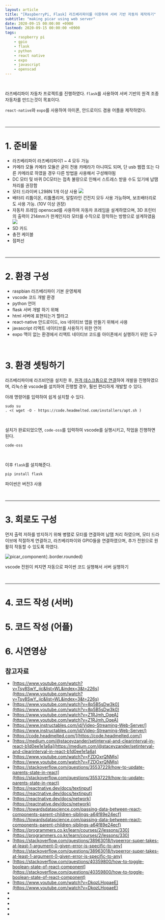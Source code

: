 ```yaml
---
layout: article
title: "[RaspberryPi, Flask] 라즈베리파이를 이용하여 서버 기반 자동차 제작하기"
subtitle: "making picar using web server"
date: 2020-09-15 00:00:00 +0900
lastmod: 2020-09-15 00:00:00 +0900
tags: 
    - raspberry pi
    - gpio
    - flask
    - python
    - react native
    - expo
    - javascript
    - openscad
---
```


<br>

라즈베리파이 자동차 프로젝트를 진행하였다. `flask`를 사용하여 서버 기반의 원격 조종 자동차를 만드는것이 목표이다.

`react-native`와 `expo`를 사용하여 아이폰, 안드로이드 겸용 어플을 제작하였다.

<br>

---

# 1. 준비물

<ul class="tooltip">
  <li><tooltip>라즈베리파이
    <text>라즈베리파이1 ~ 4 모두 가능</text>
  </tooltip></li>

  <li><tooltip>카메라 모듈
    <text>카메라 모듈은 굳이 전용 카메라가 아니여도 되며, 단 usb 웹캡 또는 다른 카메라로 하였을 경우 다른 방법을 사용해서 구성해야됨</text>
  </tooltip></li>

  <li><tooltip>DC 모터 및 바퀴
    <text>DC모터는 접촉 불량으로 인해서 스트레스 받을 수도 있기에 납땜 처리를 권장함</text>
  </tooltip></li>

  <li><tooltip>모터 드라이버
    <text>L298N 1개 이상 사용
        <img src="https://user-images.githubusercontent.com/59393359/93435244-183c1e80-f904-11ea-88b0-87ec2eac361e.png" />
    </text>
  </tooltip></li>

  <li><tooltip>배터리
    <text>리튬이온, 리튬폴리머, 알칼라인 건전지 모두 사용 가능하며, 보조배터리로도 사용 가능. (10V 이상 권장)</text>
  </tooltip></li>

  <li><tooltip>자동차 프레임
    <text>openscad를 사용하여 자동차 프레임을 설계하였으며, 3D 프린터의 출력이 214mm가 한계인지라 모터를 수직으로 장착하는 방향으로 설계하였음
        <img src="https://user-images.githubusercontent.com/59393359/93177047-2441a800-f76d-11ea-9b98-3e894f4be568.gif" />
    </text>
  </tooltip></li>

  <li><tooltip>SD 카드</tooltip></li>

  <li><tooltip>충전 케이블</tooltip></li>

  <li><tooltip>점퍼선</tooltip></li>
</ul>

<br>

---

# 2. 환경 구성

<ul class="tooltip">
  <li><tooltip>raspbian
    <text>라즈베리파이 기본 운영체제</text>
  </tooltip></li>

  <li><tooltip>vscode
    <text>코드 개발 환경</text>
  </tooltip></li>

  <li><tooltip>python
    <text>언어</text>
  </tooltip></li>

  <li><tooltip>flask
    <text>서버 개발 하기 위해</text>
  </tooltip></li>

  <li><tooltip>html
    <text>서버에 표현되는거 할라고</text>
  </tooltip></li>

  <li><tooltip>react-native
    <text>안드로이드, ios 네이티브 앱을 만들기 위해서 샤용</text>
  </tooltip></li>

  <li><tooltip>javascript
    <text>리액트 네이티브를 사용하기 위한 언어</text>
  </tooltip></li>

  <li><tooltip>expo
    <text>맥이 없는 환경에서 리액트 네이티브 코드를 아이폰에서 실행하기 위한 도구</text>
  </tooltip></li>
</ul>


<br>

# 3. 환경 셋팅하기

라즈베리파이에 라즈비언을 설치한 후, [원격 데스크톱으로 연결](https://syki66.github.io/blog/2020/08/30/rpi-connection-without-hdmi.html)하여 개발을 진행하였으며, 리눅스용 vscode를 설치하여 진행할 경우, 훨씬 편리하게 개발할 수 있다.

아래 명령어를 입력하여 쉽게 설치할 수 있다.

```
sudo su
. <( wget -O - https://code.headmelted.com/installers/apt.sh )
```

<br>

설치가 완료되었으면, `code-oss`를 입력하여 vscode를 실행시키고, 작업을 진행하면 된다.

```
code-oss
```

<br>

이후 `flask`를 설치해준다.

```
pip install flask
```





파이썬은 버전3 사용


<br>

---

# 3. 회로도 구성

먼저 출력 저하를 방지하기 위해 병렬로 모터를 연결하여 납땜 처리 하였으며, 모터 드라이브에 적절하게 연결하고, 라즈베리파이와 GPIO들을 연결하였으며, 추가 전원으로 원활히 작동할 수 있도록 하였다.

![picar_component](https://user-images.githubusercontent.com/59393359/93014235-642c5200-f5ea-11ea-91fd-5c0870774763.PNG){:.border.rounded}













vscode
전원이 켜지면 자동으로 파이썬 코드 실행해서 서버 실행하기

<br>

---


# 4. 코드 작성 (서버)



# 5. 코드 작성 (어플)




# 6. 시연영상


## 참고자료

- [https://www.youtube.com/watch?v=Tsy8SwY_jic&list=WL&index=3&t=226s](https://www.youtube.com/watch?v=Tsy8SwY_jic&list=WL&index=3&t=226s)
- [https://www.youtube.com/watch?v=8p5B5sDw3k0](https://www.youtube.com/watch?v=8p5B5sDw3k0)
- [https://www.youtube.com/watch?v=Z1RJmh_OqeA](https://www.youtube.com/watch?v=Z1RJmh_OqeA)
- [https://www.instructables.com/id/Video-Streaming-Web-Server/](https://www.instructables.com/id/Video-Streaming-Web-Server/)
- [https://code.headmelted.com/](https://code.headmelted.com/)
- [https://medium.com/@staceyzander/setinterval-and-clearinterval-in-react-b1d0ee1e1a6a](https://medium.com/@staceyzander/setinterval-and-clearinterval-in-react-b1d0ee1e1a6a)
- [https://www.youtube.com/watch?v=FZDOxrQNMjs](https://www.youtube.com/watch?v=FZDOxrQNMjs)
- [https://stackoverflow.com/questions/35537229/how-to-update-parents-state-in-react](https://stackoverflow.com/questions/35537229/how-to-update-parents-state-in-react)
- [https://reactnative.dev/docs/textinput](https://reactnative.dev/docs/textinput)
- [https://reactnative.dev/docs/network](https://reactnative.dev/docs/network)
- [https://towardsdatascience.com/passing-data-between-react-components-parent-children-siblings-a64f89e24ecf](https://towardsdatascience.com/passing-data-between-react-components-parent-children-siblings-a64f89e24ecf)
- [https://programmers.co.kr/learn/courses/2/lessons/330](https://programmers.co.kr/learn/courses/2/lessons/330)
- [https://stackoverflow.com/questions/38963018/typeerror-super-takes-at-least-1-argument-0-given-error-is-specific-to-any](https://stackoverflow.com/questions/38963018/typeerror-super-takes-at-least-1-argument-0-given-error-is-specific-to-any)
- [https://stackoverflow.com/questions/40359800/how-to-toggle-boolean-state-of-react-component](https://stackoverflow.com/questions/40359800/how-to-toggle-boolean-state-of-react-component)
- [https://www.youtube.com/watch?v=DkqzLHopaeE](https://www.youtube.com/watch?v=DkqzLHopaeE)
- []()
- []()
- []()
- []()
- []()

<br><br><br><br>